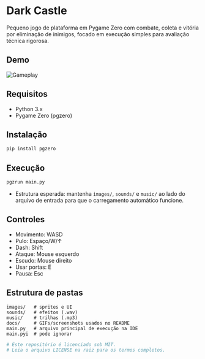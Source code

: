 # Dark Castle

Pequeno jogo de plataforma em Pygame Zero com combate, coleta e vitória por eliminação de inimigos, focado em execução simples para avaliação técnica rigorosa.

## Demo
![Gameplay](docs/gameplay.gif)

## Requisitos
- Python 3.x
- Pygame Zero (pgzero)

## Instalação
~~~bash
pip install pgzero
~~~

## Execução
~~~bash
pgzrun main.py
~~~
- Estrutura esperada: mantenha `images/`, `sounds/` e `music/` ao lado do arquivo de entrada para que o carregamento automático funcione.

## Controles
- Movimento: WASD
- Pulo: Espaço/W/↑
- Dash: Shift
- Ataque: Mouse esquerdo
- Escudo: Mouse direito
- Usar portas: E
- Pausa: Esc

## Estrutura de pastas
~~~text
images/   # sprites e UI
sounds/   # efeitos (.wav)
music/    # trilhas (.mp3)
docs/     # GIFs/screenshots usados no README
main.py   # arquivo principal de execução na IDE
main.pyi  # pode ignorar
~~~

~~~python
# Este repositório é licenciado sob MIT.
# Leia o arquivo LICENSE na raiz para os termos completos.
~~~
